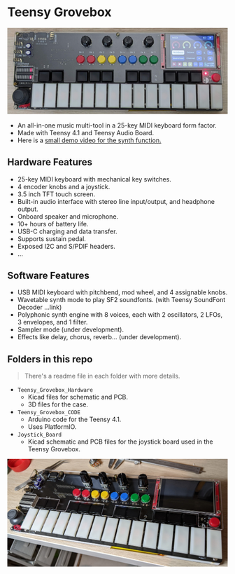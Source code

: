 # Teensy Grovebox
<img src=./images/front_photo.jpg width = 800/>

- An all-in-one music multi-tool in a 25-key MIDI keyboard form factor.
- Made with Teensy 4.1 and Teensy Audio Board.
- Here is a [small demo video for the synth function.](https://www.youtube.com/watch?v=64bXlY2FwMQ)
## Hardware Features
- 25-key MIDI keyboard with mechanical key switches.
- 4 encoder knobs and a joystick.
- 3.5 inch TFT touch screen.
- Built-in audio interface with stereo line input/output, and headphone output.
- Onboard speaker and microphone.
- 10+ hours of battery life.
- USB-C charging and data transfer.
- Supports sustain pedal.
- Exposed I2C and S/PDIF headers.
- ...

## Software Features
- USB MIDI keyboard with pitchbend, mod wheel, and 4 assignable knobs.
- Wavetable synth mode to play SF2 soundfonts. (with Teensy SoundFont Decoder ...link)
- Polyphonic synth engine with 8 voices, each with 2 oscillators, 2 LFOs, 3 envelopes, and 1 filter.
- Sampler mode (under development).
- Effects like delay, chorus, reverb... (under development).

## Folders in this repo
> There's a readme file in each folder with more details.
- `Teensy_Grovebox_Hardware`
    - Kicad files for schematic and PCB. 
    - 3D files for the case.
- `Teensy_Grovebox_CODE`
    - Arduino code for the Teensy 4.1.
    - Uses PlatformIO.
- `Joystick_Board`
    - Kicad schematic and PCB files for the joystick board used in the Teensy Grovebox.

<img src=./images/front_hardware_photo.jpg width=800>